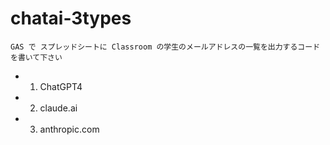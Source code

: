 # chatai-3types

```
GAS で スプレッドシートに Classroom の学生のメールアドレスの一覧を出力するコードを書いて下さい
```

- 1) ChatGPT4
- 2) claude.ai
- 3) anthropic.com
